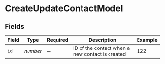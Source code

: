 # CreateUpdateContactModel


## Fields

| Field                                           | Type                                            | Required                                        | Description                                     | Example                                         |
| ----------------------------------------------- | ----------------------------------------------- | ----------------------------------------------- | ----------------------------------------------- | ----------------------------------------------- |
| `id`                                            | *number*                                        | :heavy_minus_sign:                              | ID of the contact when a new contact is created | 122                                             |